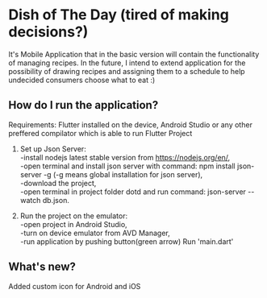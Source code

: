 # Dish of The Day (tired of making decisions?)

It's Mobile Application that in the basic version will contain the functionality of
managing recipes. In the future, I intend to extend application for the possibility of drawing
recipes and assigning them to a schedule to help undecided consumers choose what to eat :)

## How do I run the application?
Requirements: Flutter installed on the device, Android Studio or any other preffered compilator
which is able to run Flutter Project
1) Set up Json Server:  
   -install nodejs latest stable version from https://nodejs.org/en/,  
   -open terminal and install json server with command: npm install json-server -g (-g means global installation for json server),  
   -download the project,  
   -open terminal in project folder dotd and run command: json-server --watch db.json.

2) Run the project on the emulator:  
   -open project in Android Studio,  
   -turn on device emulator from AVD Manager,  
   -run application by pushing button(green arrow) Run 'main.dart'

## What's new?
Added custom icon for Android and iOS
